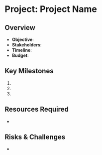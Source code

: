 
# Project: Project Name

## Overview
- **Objective**:
- **Stakeholders**:
- **Timeline**:
- **Budget**:

## Key Milestones
1. 
2. 
3. 

## Resources Required
- 

## Risks & Challenges
- 

